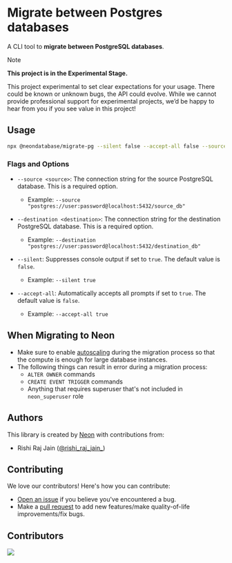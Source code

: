 # Migrate between Postgres databases

A CLI tool to **migrate between PostgreSQL databases**.

> [!NOTE]  
> **This project is in the Experimental Stage.**
> 
> This project experimental to set clear expectations for your usage. There could be known or unknown bugs, the API could evolve. While we cannot provide professional support for experimental projects, we’d be happy to hear from you if you see value in this project!

## Usage

```sh
npx @neondatabase/migrate-pg --silent false --accept-all false --source="pg-string" --destination="pg-string"
```

### Flags and Options

- `--source <source>`: The connection string for the source PostgreSQL database. This is a required option.
  - Example: `--source "postgres://user:password@localhost:5432/source_db"`

- `--destination <destination>`: The connection string for the destination PostgreSQL database. This is a required option.
  - Example: `--destination "postgres://user:password@localhost:5432/destination_db"`

- `--silent`: Suppresses console output if set to `true`. The default value is `false`.
  - Example: `--silent true`

- `--accept-all`: Automatically accepts all prompts if set to `true`. The default value is `false`.
  - Example: `--accept-all true`

## When Migrating to Neon

- Make sure to enable [autoscaling](https://neon.tech/docs/introduction/autoscaling) during the migration process so that the compute is enough for large database instances.
- The following things can result in error during a migration process:
  - `ALTER OWNER` commands
  - `CREATE EVENT TRIGGER` commands
  - Anything that requires superuser that's not included in `neon_superuser` role

## Authors

This library is created by [Neon](https://neon.tech) with contributions from:

- Rishi Raj Jain ([@rishi_raj_jain_](https://twitter.com/rishi_raj_jain_))

## Contributing

We love our contributors! Here's how you can contribute:

- [Open an issue](https://github.com/neondatabase/migrate-pg/issues) if you believe you've encountered a bug.
- Make a [pull request](https://github.com/neondatabase/migrate-pg/pull) to add new features/make quality-of-life improvements/fix bugs.

## Contributors

<a href="https://github.com/neondatabase/migrate-pg/graphs/contributors">
  <img src="https://contrib.rocks/image?repo=neondatabase/migrate-pg&purge=1" />
</a>
